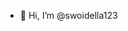 - 👋 Hi, I’m @swoidella123


<!---
swoidella123/swoidella123 is a ✨ special ✨ repository because its `README.md` (this file) appears on your GitHub profile.
You can click the Preview link to take a look at your changes.
--->
